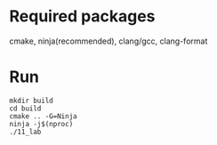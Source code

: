 # Required packages
cmake, ninja(recommended), clang/gcc, clang-format

# Run
```
mkdir build
cd build
cmake .. -G=Ninja
ninja -j$(nproc)
./11_lab
```
